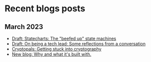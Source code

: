 # Recent blogs posts

## March 2023

- [Draft: Statecharts: The "beefed up" state machines](posts/statecharts/index.mdx)
- [Draft: On being a tech lead: Some reflections from a conversation](posts/musings-on-being-a-tech-lead/index.mdx)
- [Cryptopals: Getting stuck into cryptography](posts/cryptopals/index.mdx)
- [New blog: Why and what it's built with.](posts/new-blog/index.mdx)
